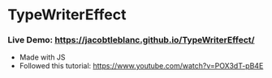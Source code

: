 # TypeWriterEffect

### Live Demo: https://jacobtleblanc.github.io/TypeWriterEffect/

- Made with JS
- Followed this tutorial: https://www.youtube.com/watch?v=POX3dT-pB4E
